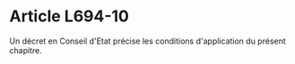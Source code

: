 # Article L694-10

<p>Un décret en Conseil d'Etat précise les conditions d'application du présent chapitre.</p>